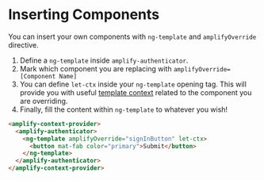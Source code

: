 # Inserting Components

You can insert your own components with `ng-template` and `amplifyOverride` directive.

1. Define a `ng-template` inside `amplify-authenticator`.
1. Mark which component you are replacing with `amplifyOverride=[Component Name]`
1. You can define `let-ctx` inside your `ng-template` opening tag. This will provide you with useful [template context](https://angular.io/api/common/NgTemplateOutlet) related to the component you are overriding.
1. Finally, fill the content within `ng-template` to whatever you wish!

```html
<amplify-context-provider>
  <amplify-authenticator>
    <ng-template amplifyOverride="signInButton" let-ctx>
      <button mat-fab color="primary">Submit</button>
    </ng-template>
  </amplify-authenticator>
</amplify-context-provider>
```
